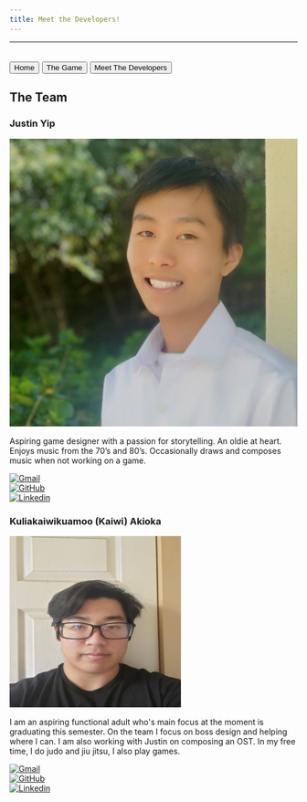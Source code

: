 ```yaml
---
title: Meet the Developers!
---
```

---
<a href=https://crisjavier.github.io/pending.zombies.io/><button>Home</button></a>
<a href="https://dustpending.github.io/pending.zombies.io/"><button>The Game</button></a>
<a href="contact-us"><button>Meet The Developers</button></a>
---
## The Team

### Justin Yip
![](images/justin.jpg)

Aspiring game designer with a passion for storytelling. An oldie at heart. Enjoys music from the 70’s and 80’s. Occasionally draws and composes music when not working on a game.

[![Gmail](https://img.shields.io/badge/Gmail-D14836?style=for-the-badge&logo=gmail&logoColor=white)](jyip808@hawaii.edu)
<br>
[![GitHub](https://badgen.net/badge/icon/github?icon=github&label)](https://jyip808.github.io/)
<br>
[![Linkedin](https://img.shields.io/badge/LinkedIn-0077B5?style=for-the-badge&logo=linkedin&logoColor=white)](https://www.linkedin.com/in/justin-yip-bb305421b?original_referer=)

### Kuliakaiwikuamoo (Kaiwi) Akioka
![](images/kaiwi.jpg)

I am an aspiring functional adult who's main focus at the moment is graduating this semester. On the team I focus on boss design and helping where I can. I am also working with Justin on composing an OST. In my free time, I do judo and jiu jitsu, I also play games.

[![Gmail](https://img.shields.io/badge/Gmail-D14836?style=for-the-badge&logo=gmail&logoColor=white)](kakioka@hawaii.edu)
<br>
[![GitHub](https://badgen.net/badge/icon/github?icon=github&label)](https://kakioka.github.io/)
<br>
[![Linkedin](https://img.shields.io/badge/LinkedIn-0077B5?style=for-the-badge&logo=linkedin&logoColor=white)](https://www.linkedin.com/in/changeme/)
